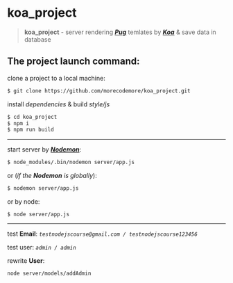 # koa_project
>**koa_project** - server rendering [***Pug***](https://pugjs.org/api/getting-started.html) temlates by [***Koa***](https://koajs.com) & save data in database

## The project launch command:

clone a project to a local machine:
```bash
$ git clone https://github.com/morecodemore/koa_project.git
```

install *dependencies* & build *style/js*
```bash
$ cd koa_project
$ npm i
$ npm run build
```

---

start server by [***Nodemon***](https://nodemon.io):
```bash
$ node_modules/.bin/nodemon server/app.js
```
    
or (*if the **Nodemon** is globally*):
```bash
$ nodemon server/app.js
```
    
or by node:
```
$ node server/app.js
```
---
    
test **Email**: *`testnodejscourse@gmail.com / testnodejscourse123456`*

test user: *`admin / admin`*
    

rewrite **User**:
```bash
node server/models/addAdmin
```
